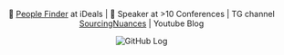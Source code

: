 <div align="center">
<p align="center">
🔎 <a href="https://www.linkedin.com/in/sourcingdenis/">People Finder</a> at iDeals | 🎤 Speaker at >10 Conferences | TG channel <a href="t.me/sourcingnuances">SourcingNuances</a> | Youtube Blog 
</p>
  
![GitHub Log](https://data.whicdn.com/images/330882659/original.gif)
</div>

